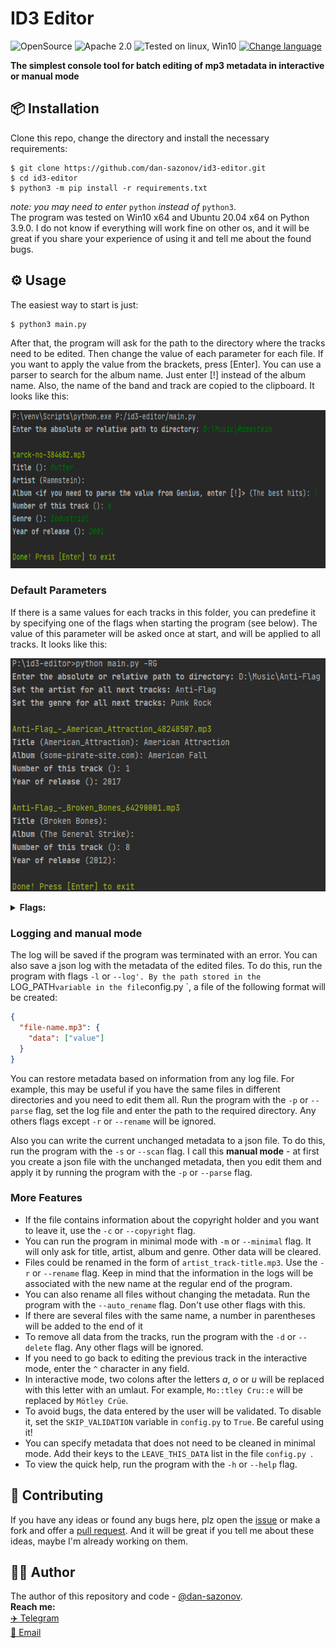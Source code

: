 # ID3 Editor
![OpenSource](https://img.shields.io/badge/Open%20Source-%E2%99%A5-red)
![Apache 2.0](https://img.shields.io/github/license/dan-sazonov/id3-editor)
![Tested on linux, Win10](https://img.shields.io/badge/tested%20on-Linux%20|%20Win10-blue)
[![Change language](https://img.shields.io/badge/%D0%AF%D0%B7%D1%8B%D0%BA%20%D1%80%D0%B8%D0%B4%D0%BC%D0%B8-Ru-9cf)](README_ru.md)<br>

**The simplest console tool for batch editing of mp3 metadata in interactive or manual mode**

## 📦 Installation
Clone this repo, change the directory and install the necessary requirements:
```
$ git clone https://github.com/dan-sazonov/id3-editor.git
$ cd id3-editor
$ python3 -m pip install -r requirements.txt
```
_note: you may need to enter_ `python` _instead of_ `python3`.<br>
The program was tested on Win10 x64 and Ubuntu 20.04 x64 on Python 3.9.0. I do not know if everything will work fine on other os, and it will be great if you share
your experience of using it and tell me about the found bugs.

## ⚙ Usage
The easiest way to start is just:
```
$ python3 main.py
```
After that, the program will ask for the path to the directory where the tracks need to be edited. Then change the value of each parameter
for each file. If you want to apply the value from the brackets, press \[Enter\]. You can use a parser to search for the album name. Just enter \[\!] instead of the album name. Also, the name of the band and track are copied to the clipboard. It looks like this:

<p align="center"><img src="./img/demo1.png" width="555" height="253"></p>

<h3>Default Parameters</h3>

If there is a same values for each tracks in this folder, you can predefine it by specifying one of the flags when starting the program (see below). The value of this
parameter will be asked once at start, and will be applied to all tracks. It looks like this:

<p align="center"><img src="./img/demo2.png" width="556" height="373"></p>
<details> 
  <summary><b>Flags:</b></summary>
  <ul>
    <li><code>'-T', '--title'</code> - title for all tracks;</li>
    <li><code>'-R', '--artist'</code> - artist for all tracks;</li>
    <li><code>'-A', '--album'</code> - album for all tracks;</li>
    <li><code>'-N', '--number'</code> - number for all tracks;</li>
    <li><code>'-G', '--genre'</code> - genre for all tracks;</li>
    <li><code>'-D', '--date'</code> - date for all tracks.</li>
  </ul>
</details>

<h3>Logging and manual mode</h3>

The log will be saved if the program was terminated with an error. You can also save a json log with the metadata of the edited files. To do this, run the program with flags
`-l` or `--log'. By the path stored in the `LOG_PATH` variable in the file `config.py `, a file of the following format will be created:
```json
{
  "file-name.mp3": {
    "data": ["value"]
  }
}
 ```
You can restore metadata based on information from any log file. For example, this may be useful if you have the same files in different directories and you need to edit 
them all. Run the program with the `-p` or `--parse` flag, set the log file and enter the path to the required directory. Any others flags except `-r` or `--rename` will be ignored.  
  
Also you can write the current unchanged metadata to a json file. To do this, run the program with the `-s` or `--scan` flag. I call this **manual mode** - at first you
create a json file with the unchanged metadata, then you edit them and apply it by running the program with the `-p` or `--parse` flag.

<h3>More Features</h3>

- If the file contains information about the copyright holder and you want to leave it, use the `-c` or `--copyright` flag.
- You can run the program in minimal mode with `-m` or `--minimal` flag. It will only ask for title, artist, album and genre. Other data will be cleared.
- Files could be renamed in the form of `artist_track-title.mp3`. Use the `-r` or `--rename` flag. Keep in mind that the information in the logs will be associated with the new name at the regular end of the program.
- You can also rename all files without changing the metadata. Run the program with the `--auto_rename` flag. Don't use other flags with this.
- If there are several files with the same name, a number in parentheses will be added to the end of it
- To remove all data from the tracks, run the program with the `-d` or `--delete` flag. Any other flags will be ignored.
- If you need to go back to editing the previous track in the interactive mode, enter the `^` character in any field.
- In interactive mode, two colons after the letters _a_, _o_ or _u_ will be replaced with this letter with an umlaut. For example, `Mo::tley Cru::e` will be replaced by `Mötley Crüe`.
- To avoid bugs, the data entered by the user will be validated. To disable it, set the `SKIP_VALIDATION` variable in `config.py` to `True`. Be careful using it!
- You can specify metadata that does not need to be cleaned in minimal mode. Add their keys to the `LEAVE_THIS_DATA` list in the file `config.py `.
- To view the quick help, run the program with the `-h` or `--help` flag.

## 🤝 Contributing
If you have any ideas or found any bugs here, plz open the [issue](https://github.com/dan-sazonov/id3-editor/issues)
 or make a fork and offer a [pull request](https://github.com/dan-sazonov/id3-editor/pulls). And it will be
 great if you tell me about these ideas, maybe I'm already working on them.
 
## 👨‍💻 Author
The author of this repository and code - [@dan-sazonov](https://github.com/dan-sazonov). <br>
**Reach me:**<br>
[✈️ Telegram](https://t.me/dan_sazonov) <br>
[📧 Email](mailto:p-294803@yandex.com) <br>
